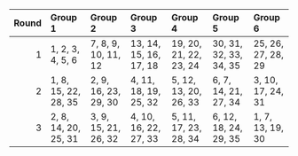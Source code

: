 |   Round | Group 1              | Group 2              | Group 3                | Group 4                | Group 5                | Group 6            |
|--------:|:---------------------|:---------------------|:-----------------------|:-----------------------|:-----------------------|:-------------------|
|       1 | 1, 2, 3, 4, 5, 6     | 7, 8, 9, 10, 11, 12  | 13, 14, 15, 16, 17, 18 | 19, 20, 21, 22, 23, 24 | 30, 31, 32, 33, 34, 35 | 25, 26, 27, 28, 29 |
|       2 | 1, 8, 15, 22, 28, 35 | 2, 9, 16, 23, 29, 30 | 4, 11, 18, 19, 25, 32  | 5, 12, 13, 20, 26, 33  | 6, 7, 14, 21, 27, 34   | 3, 10, 17, 24, 31  |
|       3 | 2, 8, 14, 20, 25, 31 | 3, 9, 15, 21, 26, 32 | 4, 10, 16, 22, 27, 33  | 5, 11, 17, 23, 28, 34  | 6, 12, 18, 24, 29, 35  | 1, 7, 13, 19, 30   |